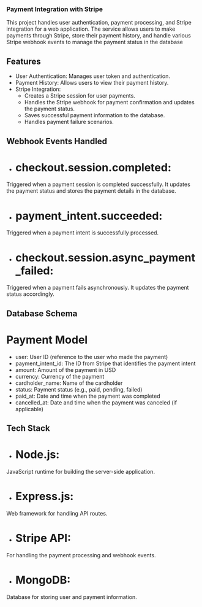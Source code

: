 ### Payment Integration with Stripe
This project handles user authentication, payment processing, and Stripe integration for a web application. The service allows users to make payments through Stripe, store their payment history, and handle various Stripe webhook events to manage the payment status in the database

## Features
- User Authentication: Manages user token and authentication.
- Payment History: Allows users to view their payment history.
- Stripe Integration:
  - Creates a Stripe session for user payments.
  - Handles the Stripe webhook for payment confirmation and updates the payment status.
  - Saves successful payment information to the database.
  - Handles payment failure scenarios.

## Webhook Events Handled
- # checkout.session.completed:
 Triggered when a payment session is completed successfully. It updates the payment status and stores the payment details in the database.
- # payment_intent.succeeded:
 Triggered when a payment intent is successfully processed.
- # checkout.session.async_payment_failed: 
Triggered when a payment fails asynchronously. It updates the payment status accordingly.

## Database Schema
# Payment Model
- user: User ID (reference to the user who made the payment)
- payment_intent_id: The ID from Stripe that identifies the payment intent
- amount: Amount of the payment in USD
- currency: Currency of the payment
- cardholder_name: Name of the cardholder
- status: Payment status (e.g., paid, pending, failed)
- paid_at: Date and time when the payment was completed
- cancelled_at: Date and time when the payment was canceled (if applicable)

## Tech Stack
- # Node.js:
 JavaScript runtime for building the server-side application.
- # Express.js:
 Web framework for handling API routes.
- # Stripe API:
 For handling the payment processing and webhook events.
- # MongoDB:
 Database for storing user and payment information.





